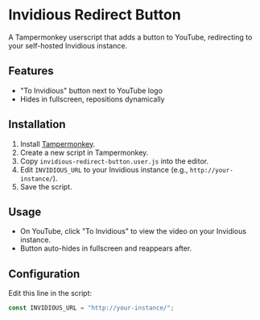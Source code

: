 # Invidious Redirect Button

A Tampermonkey userscript that adds a button to YouTube, redirecting to your self-hosted Invidious instance.

## Features
- "To Invidious" button next to YouTube logo
- Hides in fullscreen, repositions dynamically

## Installation
1. Install [Tampermonkey](https://www.tampermonkey.net/).
2. Create a new script in Tampermonkey.
3. Copy `invidious-redirect-button.user.js` into the editor.
4. Edit `INVIDIOUS_URL` to your Invidious instance (e.g., `http://your-instance/`).
5. Save the script.

## Usage
- On YouTube, click "To Invidious" to view the video on your Invidious instance.
- Button auto-hides in fullscreen and reappears after.

## Configuration
Edit this line in the script:
```javascript
const INVIDIOUS_URL = "http://your-instance/";
```
